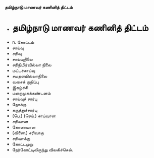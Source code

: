 **தமிழ்நாடு மாணவர் கணினித் திட்டம்**
- # தமிழ்நாடு மாணவர் கணினித் திட்டம்
- n. கோட்டம்
- சாய்வு
- சரிவு
- சாய்வுநிலை
- சரிநிமிர்வில்லா நிலை
- மட்டச்சாய்வு
- சமதளமில்லாநிலை
- வசைக் குறிப்பு
- இகழ்ச்சி
- மறைமுகக்கண்டனம்
- சாய்வுச் சார்பு
- நோக்கு
- கருத்துச்சார்பு
- (பெ.) (செய்.) சாய்வான
- சரிவான
- கோணமான
- (வினை.) சரிவாகு
- சரிவாக்கு
- கோட்டமுறு
-  நேர்கோட்டிலிருந்து விலகிச்செல்.


